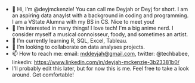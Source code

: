 - 👋 Hi, I’m @deyjmckenzie! You can call me Deyjah or Deyj for short. I am an aspiring data anaylst with a background in coding and programming.
I am a VState Alumna with my BS in CS. Nice to meet you!
- 👀 I’m interested in many things! I love tech! I'm a big anime nerd. I consider myself a musical connoisseur, foody, and sometimes an artist.
- 🌱 I’m currently learning R, SQL, Excel, Tableau.
- 💞️ I’m looking to collaborate on data analyses projects.
- 📫 How to reach me: email: mddeyjah@gmail.com, twitter: @techbabee, linkedin: https://www.linkedin.com/in/deyjah-mckenzie-3b23381b0/
- I'll probably edit this later, but for now this is me. Feel free to take a look around. Get comfortable!
<!---
deyjmckenzie/deyjmckenzie is a ✨ special ✨ repository because its `README.md` (this file) appears on your GitHub profile.
You can click the Preview link to take a look at your changes.
--->
